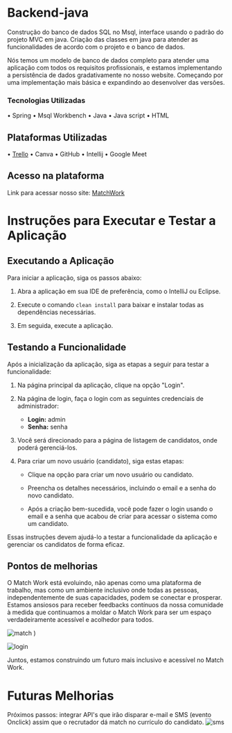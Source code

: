 # Backend-java
Construção do banco de dados SQL no Msql, interface usando o padrão do projeto MVC em java. Criação das classes em java para atender as funcionalidades de acordo com o projeto e o banco de dados. 

Nós temos um modelo de banco de dados completo para atender uma aplicação com todos os requisitos profissionais, e estamos implementando a persistência de dados gradativamente no nosso website. Começando por uma implementação mais básica e expandindo ao desenvolver das versões.

### Tecnologias Utilizadas
• Spring
• Msql Workbench
• Java 
• Java script
• HTML

## Plataformas Utilizadas
• [Trello](https://trello.com/b/gARZ7D27/match-work)
• Canva
• GitHub
• Intellij
• Google Meet

## Acesso na plataforma 
Link para acessar nosso site: [MatchWork](https://sqd007.github.io/match-work/index.html)

# Instruções para Executar e Testar a Aplicação

## Executando a Aplicação

Para iniciar a aplicação, siga os passos abaixo:

1. Abra a aplicação em sua IDE de preferência, como o IntelliJ ou Eclipse.

2. Execute o comando `clean install` para baixar e instalar todas as dependências necessárias.

3. Em seguida, execute a aplicação.

## Testando a Funcionalidade

Após a inicialização da aplicação, siga as etapas a seguir para testar a funcionalidade:

1. Na página principal da aplicação, clique na opção "Login".

2. Na página de login, faça o login com as seguintes credenciais de administrador:

   - **Login:** admin
   - **Senha:** senha

3. Você será direcionado para a página de listagem de candidatos, onde poderá gerenciá-los.

4. Para criar um novo usuário (candidato), siga estas etapas:

   - Clique na opção para criar um novo usuário ou candidato.
   
   - Preencha os detalhes necessários, incluindo o email e a senha do novo candidato.

   - Após a criação bem-sucedida, você pode fazer o login usando o email e a senha que acabou de criar para acessar o sistema como um candidato.

Essas instruções devem ajudá-lo a testar a funcionalidade da aplicação e gerenciar os candidatos de forma eficaz.

## Pontos de melhorias

O Match Work está evoluindo, não apenas como uma plataforma de trabalho, mas como um ambiente inclusivo onde todas as pessoas, independentemente de suas capacidades, podem se conectar e prosperar. Estamos ansiosos para receber feedbacks contínuos da nossa comunidade à medida que continuamos a moldar o Match Work para ser um espaço verdadeiramente acessível e acolhedor para todos.


![match](https://github.com/sqd007/backend-java/assets/141699356/d0d9c79a-b65d-4d72-9c86-f6ba2bb15c8c)
)

![login](https://github.com/sqd007/backend-java/assets/141699356/49f5d4b2-c58b-4975-b241-1e547e0760cc)


Juntos, estamos construindo um futuro mais inclusivo e acessível no Match Work.


# Futuras Melhorias 

Próximos passos: integrar API's que irão disparar e-mail e SMS (evento Onclick) assim que o recrutador dá match no currículo do candidato.
![sms](https://github.com/sqd007/backend-java/assets/141699356/f6783f68-a3bc-4b70-b9e4-57283f5bcc00)


